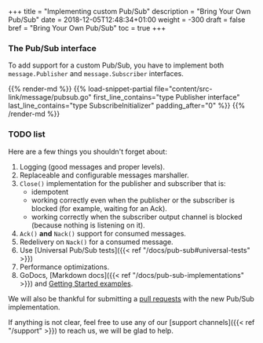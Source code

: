 +++
title = "Implementing custom Pub/Sub"
description = "Bring Your Own Pub/Sub"
date = 2018-12-05T12:48:34+01:00
weight = -300
draft = false
bref = "Bring Your Own Pub/Sub"
toc = true
+++

### The Pub/Sub interface

To add support for a custom Pub/Sub, you have to implement both `message.Publisher` and `message.Subscriber` interfaces.

{{% render-md %}}
{{% load-snippet-partial file="content/src-link/message/pubsub.go" first_line_contains="type Publisher interface" last_line_contains="type SubscribeInitializer" padding_after="0" %}}
{{% /render-md %}}

### TODO list

Here are a few things you shouldn't forget about:

1. Logging (good messages and proper levels).
2. Replaceable and configurable messages marshaller.
3. `Close()` implementation for the publisher and subscriber that is:
    - idempotent
    - working correctly even when the publisher or the subscriber is blocked (for example, waiting for an Ack).
    - working correctly when the subscriber output channel is blocked (because nothing is listening on it).
4. `Ack()` **and** `Nack()` support for consumed messages.
5. Redelivery on `Nack()` for a consumed message.
6. Use [Universal Pub/Sub tests]({{< ref "/docs/pub-sub#universal-tests" >}})
7. Performance optimizations.
8. GoDocs, [Markdown docs]({{< ref "/docs/pub-sub-implementations" >}}) and [Getting Started examples](/docs/getting-started).

We will also be thankful for submitting a [pull requests](https://github.com/ThreeDotsLabs/watermill/pulls) with the new Pub/Sub implementation.

If anything is not clear, feel free to use any of our [support channels]({{< ref "/support" >}}) to reach us, we will be glad to help.
